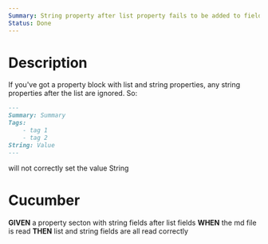 ```yaml
---
Summary: String property after list property fails to be added to fields
Status: Done
---
```


# Description

If you've got a property block with list and string properties, any string
properties after the list are ignored. So:

```md
---
Summary: Summary
Tags:
    - tag 1
    - tag 2
String: Value
---
```

will not correctly set the value String

# Cucumber

**GIVEN** a property secton with string fields after list fields
**WHEN** the md file is read
**THEN** list and string fields are all read correctly

